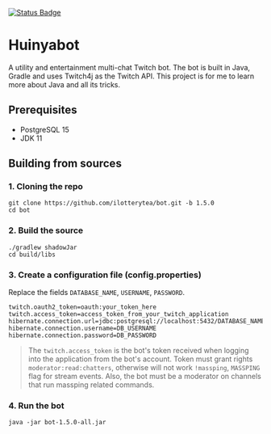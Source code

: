 [![Status Badge](https://github.com/ilotterytea/bot/actions/workflows/build.yml/badge.svg)](https://github.com/ilotterytea/bot/actions/workflows/build.yml)

# Huinyabot

A utility and entertainment multi-chat Twitch bot. The bot is built in Java, Gradle and uses Twitch4j as the Twitch API.
This project is for me to learn more about Java and all its tricks.

## Prerequisites

+ PostgreSQL 15
+ JDK 11

## Building from sources

### 1. Cloning the repo

```shell
git clone https://github.com/ilotterytea/bot.git -b 1.5.0
cd bot
```

### 2. Build the source

```shell
./gradlew shadowJar
cd build/libs
```

### 3. Create a configuration file (config.properties)

Replace the fields `DATABASE_NAME`, `USERNAME`, `PASSWORD`.

```properties
twitch.oauth2_token=oauth:your_token_here
twitch.access_token=access_token_from_your_twitch_application
hibernate.connection.url=jdbc:postgresql://localhost:5432/DATABASE_NAME
hibernate.connection.username=DB_USERNAME
hibernate.connection.password=DB_PASSWORD
``` 

> The `twitch.access_token` is the bot's token received when logging into the application from the bot's account.
> Token must grant rights `moderator:read:chatters`, otherwise will not work `!massping`, `MASSPING` flag for stream
> events.
> Also, the bot must be a moderator on channels that run massping related commands.

### 4. Run the bot

```shell
java -jar bot-1.5.0-all.jar
```